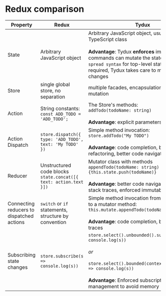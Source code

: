 
# Redux comparison

Property|Redux|Tydux
-|-|-
State | Arbitrary JavaScript object | Arbitrary JavaScript object, usually based on a TypeScript class <br><br> **Advantage**: Tydux **enforces** immutability, only commands can mutate the state, no `... spread syntax` for top-level state members required, Tydux takes care to merge the state changes  
Store | single global store, no separation | multiple facades, encapsulation of state and mutation
Action | String constants: <br> `const ADD_TODO = 'ADD_TODO';` | The Store's methods: <br> `addTodo(todoName: string)` <br><br> **Advantage**: explicit parameters 
Action Dispatch | `store.dispatch({ type: 'ADD_TODO', text: 'My TODO' })`    | Simple method invocation: <br> `store.addTodo("My TODO")` <br><br> **Advantage**: code completion, better refactoring, better code navigation
Reducer | Unstructured code blocks <br> `state.concat([{ text: action.text }])` | Mutator class with methods <br>`appendTodo(todoName: string) {this.state.push(todoName)}` <br><br> **Advantage**: better code navigation, better stack traces, enforced immutable state object
Connecting reducers to dispatched actions | `switch` or `if` statements, structure by convention | Simple method invocation from store method to a mutator method: <br> `this.mutate.appendTodo(todoName)` <br><br> **Advantage**: code completion, better stack traces
Subscribing state changes | `store.subscribe(s => console.log(s))` | `store.select().unbounded().subscribe(s => console.log(s))` <br><br> *or* <br><br> `store.select().bounded(context).subscribe(s => console.log(s))` <br><br> **Advantage**: Enforced subscription management to avoid memory leaks

